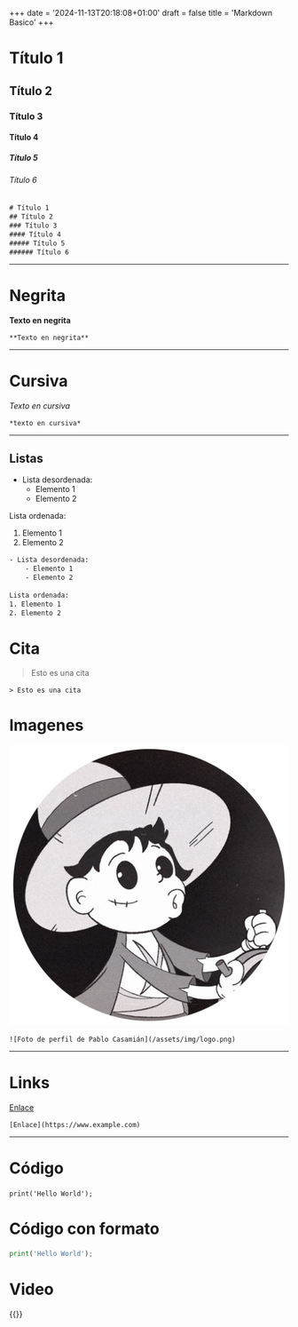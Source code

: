 +++
date = '2024-11-13T20:18:08+01:00'
draft = false
title = 'Markdown Basico'
+++

# Título 1
## Título 2
### Título 3
#### Título 4
##### Título 5
###### Título 6
```
# Título 1
## Título 2
### Título 3
#### Título 4
##### Título 5
###### Título 6
```

---

# Negrita
**Texto en negrita**
```
**Texto en negrita**
```
---

# Cursiva
*Texto en cursiva*
```
*texto en cursiva*
```

---

## Listas
- Lista desordenada:
    - Elemento 1
    - Elemento 2

Lista ordenada:
1. Elemento 1
2. Elemento 2

```
- Lista desordenada:
    - Elemento 1
    - Elemento 2

Lista ordenada:
1. Elemento 1
2. Elemento 2
```

# Cita

> Esto es una cita
```
> Esto es una cita
```

# Imagenes

![Foto de perfil de Pablo Casamián](/assets/img/logo.png)
```
![Foto de perfil de Pablo Casamián](/assets/img/logo.png)
```

--- 

# Links 

[Enlace](https://www.example.com)
```
[Enlace](https://www.example.com)
```
--- 

# Código
`
print('Hello World');
`

# Código con formato

```py
print('Hello World');
```

# Video
{{<youtube V9PVRfjEBTI>}}
